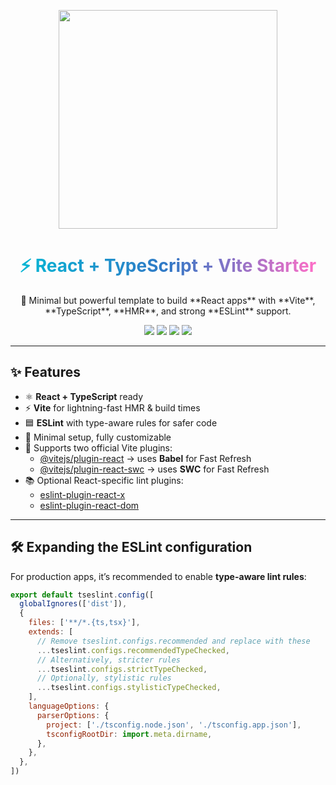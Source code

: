 <p align="center">
  <img src="https://media.giphy.com/media/v1.Y2lkPTc5MGI3NjExYjA0YjQ0YzM1NzIzYzlhYTI1MzNjOGUyM2QxZDUwZjVjNjk0ZjhiYSZlcD12MV9naWZzX3NlYXJjaCZjdD1n/l0MYt5jPR6QX5pnqM/giphy.gif" width="350"/>
</p>

<h1 align="center">
  <span style="background: linear-gradient(90deg, #06b6d4, #3178c6, #ff6ec7); -webkit-background-clip: text; color: transparent; font-weight: bold;">
    ⚡ React + TypeScript + Vite Starter
  </span>
</h1>

<p align="center">
  🚀 Minimal but powerful template to build **React apps** with **Vite**, **TypeScript**, **HMR**, and strong **ESLint** support.
</p>

<p align="center">
  <a href="https://reactjs.org/"><img src="https://img.shields.io/badge/React-61DAFB?style=for-the-badge&logo=react&logoColor=black"/></a>
  <a href="https://www.typescriptlang.org/"><img src="https://img.shields.io/badge/TypeScript-3178C6?style=for-the-badge&logo=typescript&logoColor=white"/></a>
  <a href="https://vitejs.dev/"><img src="https://img.shields.io/badge/Vite-646CFF?style=for-the-badge&logo=vite&logoColor=white"/></a>
  <a href="https://eslint.org/"><img src="https://img.shields.io/badge/ESLint-4B32C3?style=for-the-badge&logo=eslint&logoColor=white"/></a>
</p>

---

## ✨ Features
- ⚛️ **React + TypeScript** ready  
- ⚡ **Vite** for lightning-fast HMR & build times  
- 🟦 **ESLint** with type-aware rules for safer code  
- 🎨 Minimal setup, fully customizable  
- 🔧 Supports two official Vite plugins:  
  - [@vitejs/plugin-react](https://github.com/vitejs/vite-plugin-react) → uses **Babel** for Fast Refresh  
  - [@vitejs/plugin-react-swc](https://github.com/vitejs/vite-plugin-react-swc) → uses **SWC** for Fast Refresh  
- 📚 Optional React-specific lint plugins:  
  - [eslint-plugin-react-x](https://github.com/Rel1cx/eslint-react/tree/main/packages/plugins/eslint-plugin-react-x)  
  - [eslint-plugin-react-dom](https://github.com/Rel1cx/eslint-react/tree/main/packages/plugins/eslint-plugin-react-dom)  

---

## 🛠️ Expanding the ESLint configuration

For production apps, it’s recommended to enable **type-aware lint rules**:

```js
export default tseslint.config([
  globalIgnores(['dist']),
  {
    files: ['**/*.{ts,tsx}'],
    extends: [
      // Remove tseslint.configs.recommended and replace with these
      ...tseslint.configs.recommendedTypeChecked,
      // Alternatively, stricter rules
      ...tseslint.configs.strictTypeChecked,
      // Optionally, stylistic rules
      ...tseslint.configs.stylisticTypeChecked,
    ],
    languageOptions: {
      parserOptions: {
        project: ['./tsconfig.node.json', './tsconfig.app.json'],
        tsconfigRootDir: import.meta.dirname,
      },
    },
  },
])
